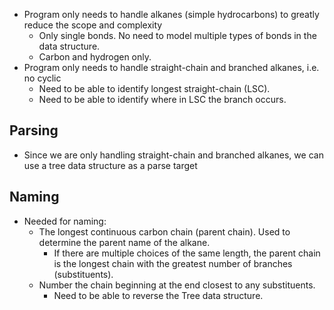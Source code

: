 - Program only needs to handle alkanes (simple hydrocarbons) to greatly reduce the scope and complexity
  - Only single bonds. No need to model multiple types of bonds in the data structure.
  - Carbon and hydrogen only.
- Program only needs to handle straight-chain and branched alkanes, i.e. no cyclic
  - Need to be able to identify longest straight-chain (LSC).
  - Need to be able to identify where in LSC the branch occurs.


## Parsing
- Since we are only handling straight-chain and branched alkanes, we can use a tree data structure as a parse target

## Naming
- Needed for naming:
  - The longest continuous carbon chain (parent chain). Used to determine the parent name of the alkane.
    - If there are multiple choices of the same length, the parent chain is the longest chain with the greatest number of branches (substituents).
  - Number the chain beginning at the end closest to any substituents.
    - Need to be able to reverse the Tree data structure.
